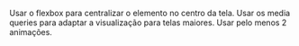 Usar o flexbox para centralizar o elemento no centro da tela.
Usar os media queries para adaptar a visualização para telas maiores.
Usar pelo menos 2 animações.
